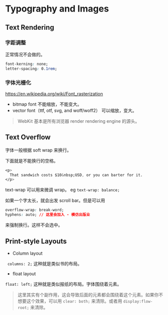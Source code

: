 # Typography and Images

## Text Rendering

### 字距调整

正常情况不会做的。

```css
font-kerning: none;
letter-spacing: 0.1rem;
```

### 字体光栅化

https://en.wikipedia.org/wiki/Font_rasterization

- bitmap font 不能缩放，不能变大。
- vector font（ttf, otf, svg, and woff/woff2） 可以缩放，变大。

> WebKit 基本是所有浏览器 render rendering engine 的源头。

## Text Overflow

字体一般根据 soft wrap 来换行。

下面就是不能换行的空格。

```css
<p>
  That sandwich costs $10&nbsp;USD, or you can barter for it.
</p>
```

text-wrap 可以用来微调 wrap。 eg `text-wrap: balance;`

如果一个字太长，就会出发 scroll bar。但是可以用

```css
overflow-wrap: break-word;
hyphens: auto; // 这里会加入 - 模仿出版业
```

来强制换行。这样不会选中。

## Print-style Layouts

- Column layout

` columns: 2;` 这种就是类似书的布局。

- float layout

`float: left;` 这种就是类似报纸的布局。字体围绕着元素。

> 这里其实有个副作用，这会导致后面的元素都会围绕着这个元素。如果你不想要这个效果，可以用 `clear: both;` 来清除。或者用 `display:flow-root;` 来清除。
